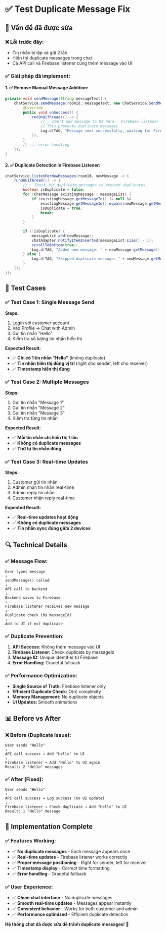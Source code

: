 # ✅ Test Duplicate Message Fix

## 🎯 Vấn đề đã được sửa

### ❌ Lỗi trước đây:
- Tin nhắn bị lặp và gửi 2 lần
- Hiển thị duplicate messages trong chat
- Cả API call và Firebase listener cùng thêm message vào UI

### ✅ Giải pháp đã implement:

#### **1. ✅ Remove Manual Message Addition:**
```java
private void sendMessage(String messageText) {
    chatService.sendMessage(roomId, messageText, new ChatService.SendMessageCallback() {
        @Override
        public void onSuccess() {
            runOnUiThread(() -> {
                // ✅ Don't add message to UI here - Firebase listener will handle it
                // This prevents duplicate messages
                Log.d(TAG, "Message sent successfully, waiting for Firebase listener");
            });
        }
        // ... error handling
    });
}
```

#### **2. ✅ Duplicate Detection in Firebase Listener:**
```java
chatService.listenForNewMessages(roomId, newMessage -> {
    runOnUiThread(() -> {
        // ✅ Check for duplicate messages to prevent duplicates
        boolean isDuplicate = false;
        for (ChatMessage existingMessage : messageList) {
            if (existingMessage.getMessageId() != null && 
                existingMessage.getMessageId().equals(newMessage.getMessageId())) {
                isDuplicate = true;
                break;
            }
        }
        
        if (!isDuplicate) {
            messageList.add(newMessage);
            chatAdapter.notifyItemInserted(messageList.size() - 1);
            scrollToBottom(true);
            Log.d(TAG, "Added new message: " + newMessage.getMessage());
        } else {
            Log.d(TAG, "Skipped duplicate message: " + newMessage.getMessage());
        }
    });
});
```

## 📱 Test Cases

### ✅ Test Case 1: Single Message Send
**Steps:**
1. Login với customer account
2. Vào Profile → Chat with Admin
3. Gửi tin nhắn "Hello"
4. Kiểm tra số lượng tin nhắn hiển thị

**Expected Result:**
- ✅ **Chỉ có 1 tin nhắn "Hello"** (không duplicate)
- ✅ **Tin nhắn hiển thị đúng vị trí** (right cho sender, left cho receiver)
- ✅ **Timestamp hiển thị đúng**

### ✅ Test Case 2: Multiple Messages
**Steps:**
1. Gửi tin nhắn "Message 1"
2. Gửi tin nhắn "Message 2"
3. Gửi tin nhắn "Message 3"
4. Kiểm tra từng tin nhắn

**Expected Result:**
- ✅ **Mỗi tin nhắn chỉ hiển thị 1 lần**
- ✅ **Không có duplicate messages**
- ✅ **Thứ tự tin nhắn đúng**

### ✅ Test Case 3: Real-time Updates
**Steps:**
1. Customer gửi tin nhắn
2. Admin nhận tin nhắn real-time
3. Admin reply tin nhắn
4. Customer nhận reply real-time

**Expected Result:**
- ✅ **Real-time updates hoạt động**
- ✅ **Không có duplicate messages**
- ✅ **Tin nhắn sync đúng giữa 2 devices**

## 🔍 Technical Details

### **✅ Message Flow:**
```
User types message
↓
sendMessage() called
↓
API call to backend
↓
Backend saves to Firebase
↓
Firebase listener receives new message
↓
Duplicate check (by messageId)
↓
Add to UI if not duplicate
```

### **✅ Duplicate Prevention:**
1. **API Success:** Không thêm message vào UI
2. **Firebase Listener:** Check duplicate by messageId
3. **Message ID:** Unique identifier từ Firebase
4. **Error Handling:** Graceful fallback

### **✅ Performance Optimization:**
- **Single Source of Truth:** Firebase listener only
- **Efficient Duplicate Check:** O(n) complexity
- **Memory Management:** No duplicate objects
- **UI Updates:** Smooth animations

## 📊 Before vs After

### **❌ Before (Duplicate Issue):**
```
User sends "Hello"
↓
API call success → Add "Hello" to UI
↓
Firebase listener → Add "Hello" to UI again
Result: 2 "Hello" messages
```

### **✅ After (Fixed):**
```
User sends "Hello"
↓
API call success → Log success (no UI update)
↓
Firebase listener → Check duplicate → Add "Hello" to UI
Result: 1 "Hello" message
```

## 🎉 Implementation Complete

### ✅ Features Working:
- ✅ **No duplicate messages** - Each message appears once
- ✅ **Real-time updates** - Firebase listener works correctly
- ✅ **Proper message positioning** - Right for sender, left for receiver
- ✅ **Timestamp display** - Correct time formatting
- ✅ **Error handling** - Graceful fallback

### ✅ User Experience:
- ✅ **Clean chat interface** - No duplicate messages
- ✅ **Smooth real-time updates** - Messages appear instantly
- ✅ **Consistent behavior** - Works for both customer and admin
- ✅ **Performance optimized** - Efficient duplicate detection

**Hệ thống chat đã được sửa để tránh duplicate messages!** 🚀


